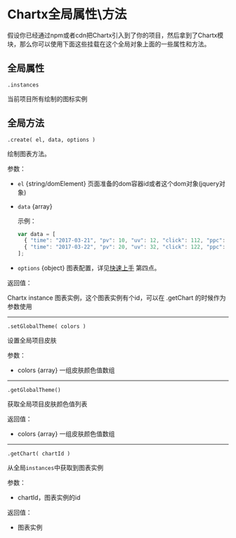 Chartx全局属性\方法
=================

假设你已经通过npm或者cdn把Chartx引入到了你的项目，然后拿到了Chartx模块，那么你可以使用下面这些挂载在这个全局对象上面的一些属性和方法。

## 全局属性

`.instances`

当前项目所有绘制的图标实例


## 全局方法

`.create( el, data, options )`

绘制图表方法。

参数：
- `el` {string/domElement} 页面准备的dom容器id或者这个dom对象(jquery对象)
- `data` {array}

  示例：
  ```javascript
  var data = [
    { "time": "2017-03-21", "pv": 10, "uv": 12, "click": 112, "ppc": 45 },
    { "time": "2017-03-22", "pv": 20, "uv": 32, "click": 122, "ppc": 35 }
  ];
  ```
- `options` {object} 图表配置，详见[快速上手](./start.html) 第四点。


返回值：

Chartx instance 图表实例，这个图表实例有个id，可以在 .getChart 的时候作为参数使用

---

`.setGlobalTheme( colors )`

设置全局项目皮肤

参数：

- colors {array} 一组皮肤颜色值数组


---

`.getGlobalTheme()`

获取全局项目皮肤颜色值列表

返回值：

- colors {array} 一组皮肤颜色值数组


---

`.getChart( chartId )`

从全局`instances`中获取到图表实例

参数：

- chartId，图表实例的id

返回值：

- 图表实例
